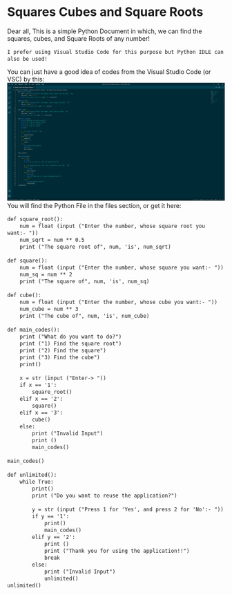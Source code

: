 # Squares Cubes and Square Roots
Dear all, This is a simple Python Document in which, we can find the squares, cubes, and Square Roots of any number!
```
I prefer using Visual Studio Code for this purpose but Python IDLE can also be used!
```
You can just have a good idea of codes from the Visual Studio Code (or VSC) by this:
<img src = "Codes.png"></img>
You will find the Python File in the files section, or get it here:
```
def square_root():
    num = float (input ("Enter the number, whose square root you want:- "))
    num_sqrt = num ** 0.5
    print ("The square root of", num, 'is', num_sqrt)

def square():
    num = float (input ("Enter the number, whose square you want:- "))
    num_sq = num ** 2
    print ("The square of", num, 'is', num_sq)

def cube():
    num = float (input ("Enter the number, whose cube you want:- "))
    num_cube = num ** 3
    print ("The cube of", num, 'is', num_cube)

def main_codes():
    print ("What do you want to do?")
    print ("1) Find the square root")
    print ("2) Find the square")
    print ("3) Find the cube")
    print()

    x = str (input ("Enter-> "))
    if x == '1':
        square_root()
    elif x == '2':
        square()
    elif x == '3':
        cube()
    else:
        print ("Invalid Input")
        print ()
        main_codes()

main_codes()

def unlimited():
    while True:
        print()
        print ("Do you want to reuse the application?")

        y = str (input ("Press 1 for 'Yes', and press 2 for 'No':- "))
        if y == '1':
            print()
            main_codes()
        elif y == '2':
            print ()
            print ("Thank you for using the application!!")
            break
        else:
            print ("Invalid Input")
            unlimited()
unlimited()
```
